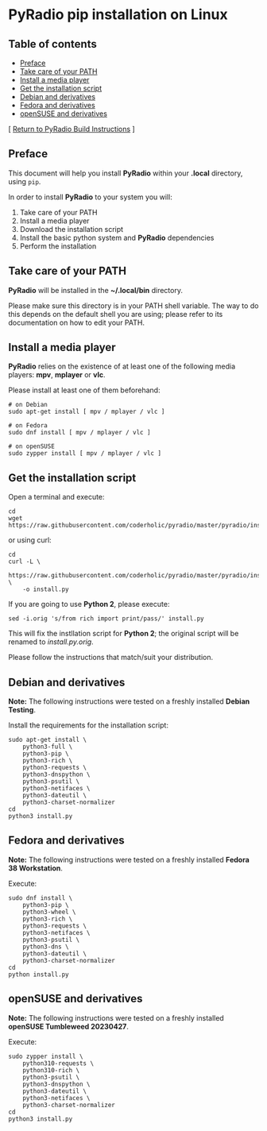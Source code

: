 # PyRadio pip installation on Linux

## Table of contents
<!-- vim-markdown-toc Marked -->

* [Preface](#preface)
* [Take care of your PATH](#take-care-of-your-path)
* [Install a media player](#install-a-media-player)
* [Get the installation script](#get-the-installation-script)
* [Debian and derivatives](#debian-and-derivatives)
* [Fedora and derivatives](#fedora-and-derivatives)
* [openSUSE and derivatives](#opensuse-and-derivatives)

<!-- vim-markdown-toc -->

[ [Return to PyRadio Build Instructions](build.md#installation-guides) ]

## Preface

This document will help you install **PyRadio** within your **.local** directory, using `pip`.

In order to install **PyRadio** to your system you will:

1. Take care of your PATH
2. Install a media player
1. Download the installation script
2. Install the basic python system and **PyRadio** dependencies
3. Perform the installation


## Take care of your PATH

**PyRadio** will be installed in the **~/.local/bin** directory.

Please make sure this directory is in your PATH shell variable. The way to do this depends on the default shell you are using; please refer to its documentation on how to edit your PATH.

## Install a media player

**PyRadio** relies on the existence of at least one of the following media players: **mpv**, **mplayer** or **vlc**.

Please install at least one of them beforehand:

```
# on Debian
sudo apt-get install [ mpv / mplayer / vlc ]

# on Fedora
sudo dnf install [ mpv / mplayer / vlc ]

# on openSUSE
sudo zypper install [ mpv / mplayer / vlc ]
```

## Get the installation script

Open a terminal and execute:

```
cd
wget https://raw.githubusercontent.com/coderholic/pyradio/master/pyradio/install.py
```

or using curl:
```
cd
curl -L \
    https://raw.githubusercontent.com/coderholic/pyradio/master/pyradio/install.py \
    -o install.py
```

If you are going to use **Python 2**, please execute:

```
sed -i.orig 's/from rich import print/pass/' install.py
```

This will fix the instllation script for **Python 2**; the original script will be renamed to *install.py.orig*.

Please follow the instructions that match/suit your distribution.

## Debian and derivatives

**Note:** The following instructions were tested on a freshly installed **Debian Testing**.

Install the requirements for the installation script:

```
sudo apt-get install \
    python3-full \
    python3-pip \
    python3-rich \
    python3-requests \
    python3-dnspython \
    python3-psutil \
    python3-netifaces \
    python3-dateutil \
    python3-charset-normalizer
cd
python3 install.py
```

## Fedora and derivatives

**Note:** The following instructions were tested on a freshly installed **Fedora 38 Workstation**.

Execute:
```
sudo dnf install \
    python3-pip \
    python3-wheel \
    python3-rich \
    python3-requests \
    python3-netifaces \
    python3-psutil \
    python3-dns \
    python3-dateutil \
    python3-charset-normalizer
cd
python install.py
```

## openSUSE and derivatives

**Note:** The following instructions were tested on a freshly installed **openSUSE Tumbleweed 20230427**.

Execute:

```
sudo zypper install \
    python310-requests \
    python310-rich \
    python3-psutil \
    python3-dnspython \
    python3-dateutil \
    python3-netifaces \
    python3-charset-normalizer
cd
python3 install.py
```

